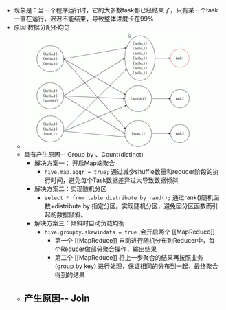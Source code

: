 - 现象是：当一个程序运行时，它的大多数task都已经结束了，只有某一个task一直在运行，迟迟不能结束，导致整体进度卡在99%
- 原因 数据分配不均匀
	- ![image.png](../assets/image_1646549847389_0.png)
	- 具有产生原因-- Group by 、Count(distinct)
		- 解决方案一： 开启Map端聚合
			- `hive.map.aggr = true;` 通过减少shuffle数量和reducer阶段的执行时间，避免每个Task数据差异过大导致数据倾斜
		- 解决方案二：实现随机分区
			- `select * from table distribute by rand();` 通过rank()随机函数+distribute by 指定分区。实现随机分区，避免因分区函数而引起的数据倾斜。
		- 解决方案三：倾斜时自动负载均衡
			- `hive.groupby.skewindata = true` ,会开启两个 [[MapReduce]]
				- 第一个 [[MapReduce]] 自动进行随机分布到Reducer中，每个Reducer做部分聚合操作，输出结果
				- 第二个 [[MapReduce]] 将上一步聚合的结果再按照业务(group by key) 进行处理，保证相同的分布到一起，最终聚合得到的结果
	- 产生原因-- Join
		-